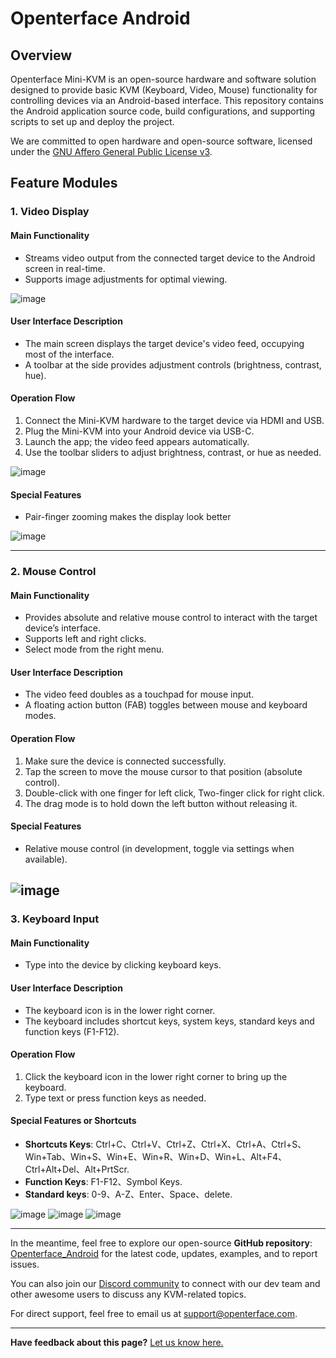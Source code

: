 # Openterface Android

## Overview

Openterface Mini-KVM is an open-source hardware and software solution designed to provide basic KVM (Keyboard, Video, Mouse) functionality for controlling devices via an Android-based interface. This repository contains the Android application source code, build configurations, and supporting scripts to set up and deploy the project.

We are committed to open hardware and open-source software, licensed under the [GNU Affero General Public License v3](LICENSE).

## Feature Modules

### 1. Video Display

#### Main Functionality

-   Streams video output from the connected target device to the Android screen in real-time.
-   Supports image adjustments for optimal viewing.

![image](https://assets.openterface.com/images/android/videoConnect.webp)

#### User Interface Description

-   The main screen displays the target device's video feed, occupying most of the interface.
-   A toolbar at the side provides adjustment controls (brightness, contrast, hue).

#### Operation Flow

1. Connect the Mini-KVM hardware to the target device via HDMI and USB.
2. Plug the Mini-KVM into your Android device via USB-C.
3. Launch the app; the video feed appears automatically.
4. Use the toolbar sliders to adjust brightness, contrast, or hue as needed.

![image](https://assets.openterface.com/images/android/colorSetting.webp)

#### Special Features

-   Pair-finger zooming makes the display look better

![image](https://assets.openterface.com/images/android/enlargeAndSideBar.webp)

---

### 2. Mouse Control

#### Main Functionality

-   Provides absolute and relative mouse control to interact with the target device’s interface.
-   Supports left and right clicks.
-   Select mode from the right menu.

#### User Interface Description

-   The video feed doubles as a touchpad for mouse input.
-   A floating action button (FAB) toggles between mouse and keyboard modes.

#### Operation Flow

1. Make sure the device is connected successfully.
2. Tap the screen to move the mouse cursor to that position (absolute control).
3. Double-click with one finger for left click, Two-finger click for right click.
4. The drag mode is to hold down the left button without releasing it.

#### Special Features

-   Relative mouse control (in development, toggle via settings when available).

## ![image](https://assets.openterface.com/images/android/mouseThouchMode.webp)

### 3. Keyboard Input

#### Main Functionality

-   Type into the device by clicking keyboard keys.

#### User Interface Description

-   The keyboard icon is in the lower right corner.
-   The keyboard includes shortcut keys, system keys, standard keys and function keys (F1-F12).

#### Operation Flow

1. Click the keyboard icon in the lower right corner to bring up the keyboard.
2. Type text or press function keys as needed.

#### Special Features or Shortcuts

-   **Shortcuts Keys**: Ctrl+C、Ctrl+V、Ctrl+Z、Ctrl+X、Ctrl+A、Ctrl+S、
    Win+Tab、Win+S、Win+E、Win+R、Win+D、Win+L、Alt+F4、Ctrl+Alt+Del、Alt+PrtScr.
-   **Function Keys**: F1-F12、Symbol Keys.
-   **Standard keys**: 0-9、A-Z、Enter、Space、delete.

![image](https://assets.openterface.com/images/android/enlargeAndKeyBoard.webp)
![image](https://assets.openterface.com/images/android/keyBoardFunction.webp)
![image](https://assets.openterface.com/images/android/keyBoardSystem.webp)

---

In the meantime, feel free to explore our open-source **GitHub repository**: [Openterface_Android](https://github.com/TechxArtisanStudio/Openterface_Android) for the latest code, updates, examples, and to report issues.

You can also join our [Discord community](/discord) to connect with our dev team and other awesome users to discuss any KVM-related topics.

For direct support, feel free to email us at [support@openterface.com](mailto:support@openterface.com).

---

**Have feedback about this page?** [Let us know here.](https://forms.gle/wmxoR2C1VdG36mT69)